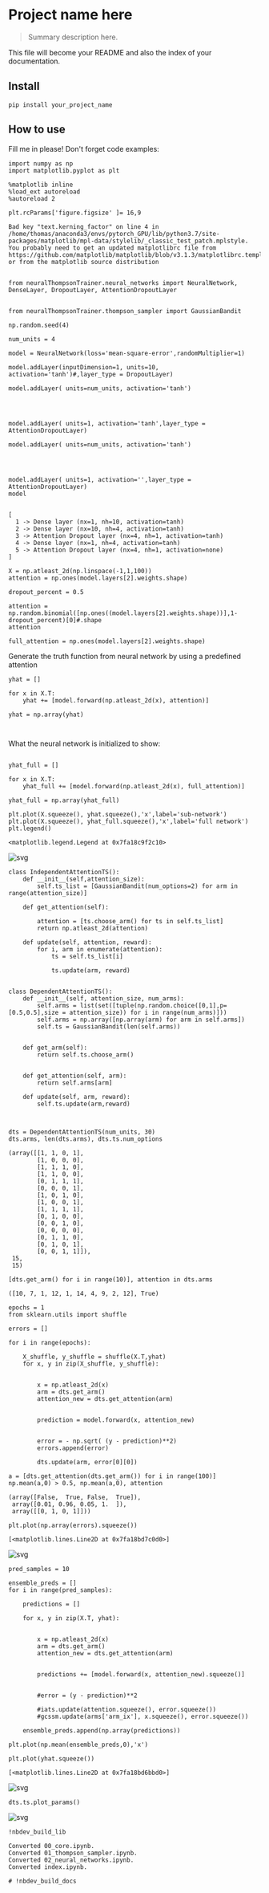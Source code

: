 # Project name here
> Summary description here.


This file will become your README and also the index of your documentation.

## Install

`pip install your_project_name`

## How to use

Fill me in please! Don't forget code examples:

```
import numpy as np
import matplotlib.pyplot as plt

%matplotlib inline
%load_ext autoreload
%autoreload 2

plt.rcParams['figure.figsize' ]= 16,9
```

    
    Bad key "text.kerning_factor" on line 4 in
    /home/thomas/anaconda3/envs/pytorch_GPU/lib/python3.7/site-packages/matplotlib/mpl-data/stylelib/_classic_test_patch.mplstyle.
    You probably need to get an updated matplotlibrc file from
    https://github.com/matplotlib/matplotlib/blob/v3.1.3/matplotlibrc.template
    or from the matplotlib source distribution


```

from neuralThompsonTrainer.neural_networks import NeuralNetwork, DenseLayer, DropoutLayer, AttentionDropoutLayer


from neuralThompsonTrainer.thompson_sampler import GaussianBandit

```

```
np.random.seed(4)

num_units = 4
```

```
model = NeuralNetwork(loss='mean-square-error',randomMultiplier=1)

model.addLayer(inputDimension=1, units=10, activation='tanh')#,layer_type = DropoutLayer)

model.addLayer( units=num_units, activation='tanh')




model.addLayer( units=1, activation='tanh',layer_type = AttentionDropoutLayer)

model.addLayer( units=num_units, activation='tanh')




model.addLayer( units=1, activation='',layer_type = AttentionDropoutLayer)
model


```




    [
      1 -> Dense layer (nx=1, nh=10, activation=tanh)
      2 -> Dense layer (nx=10, nh=4, activation=tanh)
      3 -> Attention Dropout layer (nx=4, nh=1, activation=tanh)
      4 -> Dense layer (nx=1, nh=4, activation=tanh)
      5 -> Attention Dropout layer (nx=4, nh=1, activation=none)
    ]



```
X = np.atleast_2d(np.linspace(-1,1,100))
attention = np.ones(model.layers[2].weights.shape)

dropout_percent = 0.5

attention = np.random.binomial([np.ones((model.layers[2].weights.shape))],1-dropout_percent)[0]#.shape
attention

full_attention = np.ones(model.layers[2].weights.shape)

```

Generate the truth function from neural network by using a predefined attention

```
yhat = []

for x in X.T:
    yhat += [model.forward(np.atleast_2d(x), attention)]

yhat = np.array(yhat)



```

What the neural network is initialized to show:


```

yhat_full = []

for x in X.T:
    yhat_full += [model.forward(np.atleast_2d(x), full_attention)]

yhat_full = np.array(yhat_full)
```

```
plt.plot(X.squeeze(), yhat.squeeze(),'x',label='sub-network')
plt.plot(X.squeeze(), yhat_full.squeeze(),'x',label='full network')
plt.legend()
```




    <matplotlib.legend.Legend at 0x7fa18c9f2c10>




![svg](docs/images/output_14_1.svg)


```
class IndependentAttentionTS():
    def __init__(self,attention_size):
        self.ts_list = [GaussianBandit(num_options=2) for arm in range(attention_size)]
        
    def get_attention(self):
        
        attention = [ts.choose_arm() for ts in self.ts_list]
        return np.atleast_2d(attention)
    
    def update(self, attention, reward):
        for i, arm in enumerate(attention):
            ts = self.ts_list[i]
            
            ts.update(arm, reward)
            
            
class DependentAttentionTS():
    def __init__(self, attention_size, num_arms):
        self.arms = list(set([tuple(np.random.choice([0,1],p=[0.5,0.5],size = attention_size)) for i in range(num_arms)]))
        self.arms = np.array([np.array(arm) for arm in self.arms])
        self.ts = GaussianBandit(len(self.arms))
        
        
    def get_arm(self):
        return self.ts.choose_arm()
        
        
    def get_attention(self, arm):
        return self.arms[arm]
    
    def update(self, arm, reward):
        self.ts.update(arm,reward)
        
        
```

```
dts = DependentAttentionTS(num_units, 30)
dts.arms, len(dts.arms), dts.ts.num_options
```




    (array([[1, 1, 0, 1],
            [1, 0, 0, 0],
            [1, 1, 1, 0],
            [1, 1, 0, 0],
            [0, 1, 1, 1],
            [0, 0, 0, 1],
            [1, 0, 1, 0],
            [1, 0, 0, 1],
            [1, 1, 1, 1],
            [0, 1, 0, 0],
            [0, 0, 1, 0],
            [0, 0, 0, 0],
            [0, 1, 1, 0],
            [0, 1, 0, 1],
            [0, 0, 1, 1]]),
     15,
     15)



```
[dts.get_arm() for i in range(10)], attention in dts.arms
```




    ([10, 7, 1, 12, 1, 14, 4, 9, 2, 12], True)



```
epochs = 1
from sklearn.utils import shuffle

errors = []

for i in range(epochs):
    
    X_shuffle, y_shuffle = shuffle(X.T,yhat)
    for x, y in zip(X_shuffle, y_shuffle):


        x = np.atleast_2d(x)
        arm = dts.get_arm()
        attention_new = dts.get_attention(arm)


        prediction = model.forward(x, attention_new)


        error = - np.sqrt( (y - prediction)**2)
        errors.append(error)

        dts.update(arm, error[0][0])

```

```
a = [dts.get_attention(dts.get_arm()) for i in range(100)]
np.mean(a,0) > 0.5, np.mean(a,0), attention
```




    (array([False,  True, False,  True]),
     array([0.01, 0.96, 0.05, 1.  ]),
     array([[0, 1, 0, 1]]))



```
plt.plot(np.array(errors).squeeze())
```




    [<matplotlib.lines.Line2D at 0x7fa18bd7c0d0>]




![svg](docs/images/output_20_1.svg)


```
pred_samples = 10

ensemble_preds = []
for i in range(pred_samples):
    
    predictions = []

    for x, y in zip(X.T, yhat):
    

        x = np.atleast_2d(x)
        arm = dts.get_arm()
        attention_new = dts.get_attention(arm)


        predictions += [model.forward(x, attention_new).squeeze()]


        #error = (y - prediction)**2

        #iats.update(attention.squeeze(), error.squeeze())
        #gcssm.update(arms['arm_ix'], x.squeeze(), error.squeeze())
        
    ensemble_preds.append(np.array(predictions))

```

```
plt.plot(np.mean(ensemble_preds,0),'x')

plt.plot(yhat.squeeze())
```




    [<matplotlib.lines.Line2D at 0x7fa18bd6bbd0>]




![svg](docs/images/output_22_1.svg)


```
dts.ts.plot_params()
```


![svg](docs/images/output_23_0.svg)


```
!nbdev_build_lib

```

    Converted 00_core.ipynb.
    Converted 01_thompson_sampler.ipynb.
    Converted 02_neural_networks.ipynb.
    Converted index.ipynb.


```
# !nbdev_build_docs
```
